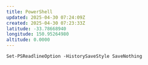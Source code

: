 ```yaml
---
title: PowerShell
updated: 2025-04-30 07:24:09Z
created: 2025-04-30 07:23:33Z
latitude: -33.78668940
longitude: 150.95264980
altitude: 0.0000
---
```


`Set-PSReadlineOption -HistorySaveStyle SaveNothing`